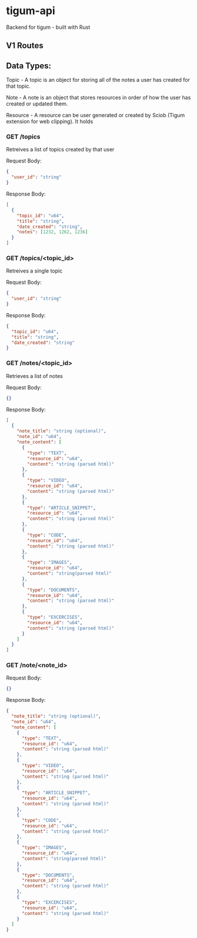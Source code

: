# tigum-api

Backend for tigum - built with Rust

## V1 Routes

## Data Types:

Topic - A topic is an object for storing all of the notes a user has created for that topic.

Note - A note is an object that stores resources in order of how the user has created or updated them.

Resource - A resource can be user generated or created by Sciob (Tigum extension for web clipping). It holds

### GET /topics

Retreives a list of topics created by that user

Request Body:

```json
{
  "user_id": "string"
}
```

Response Body:

```json
[
  {
    "topic_id": "u64",
    "title": "string",
    "date_created": "string",
    "notes": [1232, 1262, 1236]
  }
]
```

### GET /topics/<topic_id>

Retreives a single topic

Request Body:

```json
{
  "user_id": "string"
}
```

Response Body:

```json
{
  "topic_id": "u64",
  "title": "string",
  "date_created": "string"
}
```

### GET /notes/<topic_id>

Retrieves a list of notes

Request Body:

```json
{}
```

Response Body:

```json
[
  {
    "note_title": "string (optional)",
    "note_id": "u64",
    "note_content": [
      {
        "type": "TEXT",
        "resource_id": "u64",
        "content": "string (parsed html)"
      },
      {
        "type": "VIDEO",
        "resource_id": "u64",
        "content": "string (parsed html)"
      },
      {
        "type": "ARTICLE_SNIPPET",
        "resource_id": "u64",
        "content": "string (parsed html)"
      },
      {
        "type": "CODE",
        "resource_id": "u64",
        "content": "string (parsed html)"
      },
      {
        "type": "IMAGES",
        "resource_id": "u64",
        "content": "string(parsed html)"
      },
      {
        "type": "DOCUMENTS",
        "resource_id": "u64",
        "content": "string (parsed html)"
      },
      {
        "type": "EXCERCISES",
        "resource_id": "u64",
        "content": "string (parsed html)"
      }
    ]
  }
]
```

### GET /note/<note_id>

Request Body:

```json
{}
```

Response Body:

```json
{
  "note_title": "string (optional)",
  "note_id": "u64",
  "note_content": [
    {
      "type": "TEXT",
      "resource_id": "u64",
      "content": "string (parsed html)"
    },
    {
      "type": "VIDEO",
      "resource_id": "u64",
      "content": "string (parsed html)"
    },
    {
      "type": "ARTICLE_SNIPPET",
      "resource_id": "u64",
      "content": "string (parsed html)"
    },
    {
      "type": "CODE",
      "resource_id": "u64",
      "content": "string (parsed html)"
    },
    {
      "type": "IMAGES",
      "resource_id": "u64",
      "content": "string(parsed html)"
    },
    {
      "type": "DOCUMENTS",
      "resource_id": "u64",
      "content": "string (parsed html)"
    },
    {
      "type": "EXCERCISES",
      "resource_id": "u64",
      "content": "string (parsed html)"
    }
  ]
}
```
